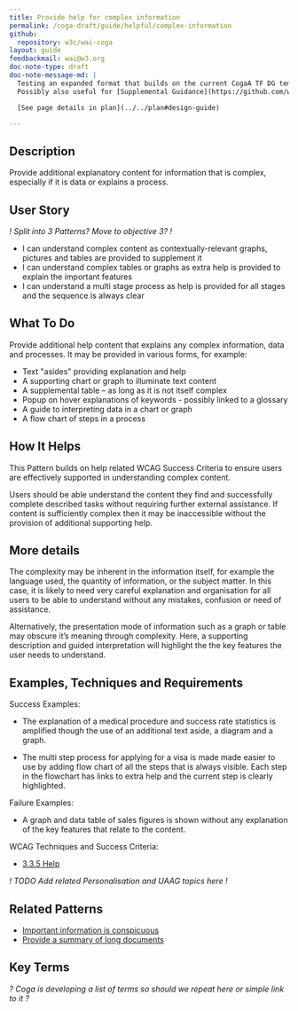 ```yaml
---
title: Provide help for complex information
permalink: /coga-draft/guide/helpful/complex-information
github:
  repository: w3c/wai-coga
layout: guide
feedbackmail: wai@w3.org
doc-note-type: draft
doc-note-message-md: |
  Testing an expanded format that builds on the current CogaA TF DG template.
  Possibly also useful for [Supplemental Guidance](https://github.com/w3c/wai-website/issues/132)

  [See page details in plan](../../plan#design-guide)

---
```

## Description

Provide additional explanatory content for information that is complex, especially if it is data or explains a process.

## User Story

*! Split into 3 Patterns? Move to objective 3? !*

- I can understand complex content as contextually-relevant graphs, pictures and tables are provided to supplement it
- I can understand complex tables or graphs as extra help is provided to explain the important features
- I can understand a multi stage process as help is provided for all stages and the sequence is always clear

## What To Do

Provide additional help content that explains any complex information, data and processes. It may be provided in various forms, for example:

- Text "asides" providing explanation and help
- A supporting chart or graph to illuminate text content
- A supplemental table – as long as it is not itself complex
- Popup on hover explanations of keywords - possibly linked to a glossary
- A guide to interpreting data in a chart or graph
- A flow chart of steps in a process

## How It Helps

This Pattern builds on help related WCAG Success Criteria to ensure users are effectively supported in understanding complex content.

Users should be able understand the content they find and successfully complete described tasks without requiring further external assistance. If content is sufficiently complex then it may be inaccessible without the provision of additional supporting help.

## More details

The complexity may be inherent in the information itself, for example the language used, the quantity of information, or the subject matter. In this case, it is likely to need very careful explanation and organisation for all users to be able to understand without any mistakes, confusion or need of assistance. 

Alternatively, the presentation mode of information such as a graph or table may obscure it’s meaning through complexity. Here, a supporting description and guided interpretation will highlight the the key features the user needs to understand.

## Examples, Techniques and Requirements

Success Examples:

- The explanation of a medical procedure and success rate statistics is amplified though the use of an additional text aside, a diagram and a graph.

- The multi step process for applying for a visa is made made easier to use by adding flow chart of all the steps that is always visible. Each step in the flowchart has links to extra help and the current step is clearly highlighted.

Failure Examples:

- A graph and data table of sales figures is shown without any explanation of the key features that relate to the content.

WCAG Techniques and Success Criteria:

- [3.3.5 Help](https://www.w3.org/WAI/WCAG21/quickref/#help)

*! TODO Add related Personalisation and UAAG topics here !*

## Related Patterns

- [Important information is conspicuous](../findable/conspicuous-primary)
- [Provide a summary of long documents](../clear/summary-text)

## Key Terms

*? Coga is developing a list of terms so should we repeat here or simple link to it ?*
